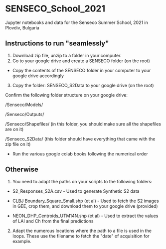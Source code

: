 # SENSECO_School_2021
Jupyter notebooks and data for the Senseco Summer School, 2021 in Plovdiv, Bulgaria


## Instructions to run "seamlessly"

1. Download zip file, unzip to a folder in your computer.
2. Go to your google drive and create a SENSECO folder (on the root)
  - Copy the contents of the SENSECO folder in your computer to your google drive accordingly 
3. Copy the folder: SENSECO_S2Data to your google drive (on the root)

Confirm the following folder structure on your google drive:

<google drive>/Senseco/Models/

<google drive>/Senseco/Outputs/

<google drive>/Senseco/Shapefiles/ (in this folder, you should make sure all the shapefiles are on it)

<google drive>/Senseco_S2Data/ (this folder should have everything that came with the zip file on it)

- Run the various google colab books following the numerical order


## Otherwise

1. You need to adapt the paths on your scripts to the following folders:

- S2_Responses_S2A.csv - Used to generate Synthetic S2 data

- CLBJ Boundary_Square_Small.shp (et al) - Used to fetch the S2 images in GEE, crop them, and download them to your google drive (provided)

- NEON_DHP_Centroids_UTM14N.shp (et al) - Used to extract the values of LAI and Ch from the final predictions

2. Adapt the numerous locations where the path to a file is used in the loops. These use the filename to fetch the "date" of acquisition for example. 
  
 


